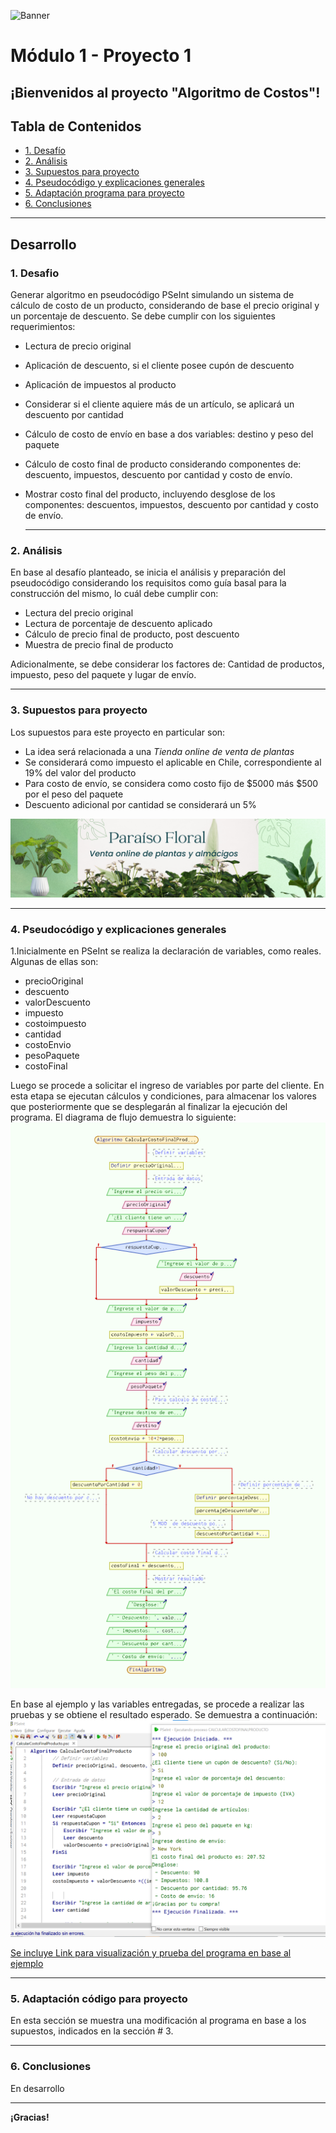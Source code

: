 ![Banner](./images/Banner_ppal.png)
# Módulo 1 - Proyecto 1
## ¡Bienvenidos al proyecto "Algoritmo de Costos"!

## Tabla de Contenidos
* [1. Desafío](#1-Desafío)
* [2. Análisis](#2-Análisis)
* [3. Supuestos para proyecto](#3-Supuestos-para-proyecto)
* [4. Pseudocódigo y explicaciones generales](#4-Pseudocódigo-y-explicaciones-generales)
* [5. Adaptación programa para proyecto](#5-Adaptación-programa-para-proyecto)
* [6. Conclusiones](#6-Conclusiones)

****
## Desarrollo

### 1. Desafio
Generar algoritmo en pseudocódigo PSeInt simulando un sistema de cálculo de costo de un producto, considerando de base el precio original y un porcentaje de descuento. Se debe cumplir con los siguientes requerimientos:
- Lectura de precio original
- Aplicación de descuento, si el cliente posee cupón de descuento
- Aplicación de impuestos al producto
- Considerar si el cliente aquiere más de un artículo, se aplicará un descuento por cantidad
- Cálculo de costo de envío en base a dos variables: destino y peso del paquete
- Cálculo de costo final de producto considerando componentes de: descuento, impuestos, descuento por cantidad y costo de envío.
- Mostrar costo final del producto, incluyendo desglose de los componentes: descuentos, impuestos, descuento por cantidad y costo de envío.

  ****
  
### 2. Análisis
En base al desafío planteado, se inicia el análisis y preparación del pseudocódigo considerando los requisitos como guía basal para la construcción del mismo, lo cuál debe cumplir con:
- Lectura del precio original
- Lectura de porcentaje de descuento aplicado
- Cálculo de precio final de producto, post descuento
- Muestra de precio final de producto

Adicionalmente, se debe considerar los factores de: Cantidad de productos, impuesto, peso del paquete y lugar de envío.

****

### 3. Supuestos para proyecto
Los supuestos para este proyecto en particular son:
- La idea será relacionada a una *Tienda online de venta de plantas*
- Se considerará como impuesto el aplicable en Chile, correspondiente al 19% del valor del producto
- Para costo de envío, se considera como costo fijo de $5000 más $500 por el peso del paquete
- Descuento adicional por cantidad se considerará un 5%

![img tienda de plantas](./images/Proyecto_plantas.png)

****

### 4. Pseudocódigo y explicaciones generales

1.Inicialmente en PSeInt se realiza la declaración de variables, como reales. Algunas de ellas son:
- precioOriginal
- descuento
- valorDescuento
- impuesto
- costoimpuesto
- cantidad
- costoEnvio
- pesoPaquete
- costoFinal

 Luego se procede a solicitar el ingreso de variables por parte del cliente. En esta etapa se ejecutan cálculos y condiciones, para almacenar los valores que posteriormente que se desplegarán al finalizar la ejecución del programa.
 El diagrama de flujo demuestra lo siguiente:
  ![img diagrama de flujo](./images/Diagramaflujo.png)

 En base al ejemplo y las variables entregadas, se procede a realizar las pruebas y se obtiene el resultado esperado. Se demuestra a continuación:
  ![img resultado de ejemplo](./images/Ejemplo.png)

[Se incluye Link para visualización y prueba del programa en base al ejemplo](./CalcularCostoFinalProducto.psc)
  
  ****

  ### 5. Adaptación código para proyecto
  En esta sección se muestra una modificación al programa en base a los supuestos, indicados en la sección # 3.
  

  ****

  ### 6. Conclusiones
  En desarrollo

  ****

**¡Gracias!**

